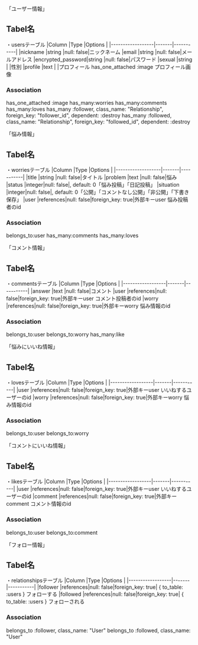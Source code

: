 「ユーザー情報」
## Tabel名
・usersテーブル
|Column            |Type   |Options    |
|------------------|-------|-----------|
|nickname          |string |null: false|ニックネーム
|email             |string |null: false|メールアドレス
|encrypted_password|string |null: false|パスワード
|sexual            |string |           |性別
|profile           |text   |           |プロフィール
has_one_attached :image プロフィール画像

### Association
has_one_attached :image
has_many:worries
has_many:comments
has_many:loves
has_many :follower, class_name: "Relationship", foreign_key: "follower_id", dependent: :destroy
has_many :followed, class_name: "Relationship", foreign_key: "followed_id", dependent: :destroy




「悩み情報」
## Tabel名
・worriesテーブル
|Column             |Type   |Options    |
|-------------------|-------|-----------|
|title              |string |null: false|タイトル
|problem            |text   |null: false|悩み
|status             |integer|null: false|, default: 0「悩み投稿」「日記投稿」
|situation          |integer|null: false|, default: 0「公開」「コメントなし公開」「非公開」「下書き保存」
|user               |references|null: false|foreign_key: true|外部キーuser 悩み投稿者のid
### Association
belongs_to:user
has_many:comments
has_many:loves



「コメント情報」
## Tabel名
・commentsテーブル
|Column            |Type   |Options    |
|------------------|-------|-----------|
|answer            |text   |null: false|コメント
|user              |references|null: false|foreign_key: true|外部キーuser コメント投稿者のid
|worry             |references|null: false|foreign_key: true|外部キーworry 悩み情報のid

### Association
belongs_to:user
belongs_to:worry
has_many:like




「悩みにいいね情報」
## Tabel名
・lovesテーブル
|Column            |Type   |Options    |
|------------------|-------|-----------|
|user              |references|null: false|foreign_key: true|外部キーuser いいねするユーザーのid
|worry             |references|null: false|foreign_key: true|外部キーworry 悩み情報のid

### Association
belongs_to:user
belongs_to:worry




「コメントにいいね情報」
## Tabel名
・likesテーブル
|Column            |Type   |Options    |
|------------------|-------|-----------|
|user              |references|null: false|foreign_key: true|外部キーuser いいねするユーザーのid
|comment           |references|null: false|foreign_key: true|外部キーcomment コメント情報のid

### Association
belongs_to:user
belongs_to:comment




「フォロー情報」
## Tabel名
・relationshipsテーブル
|Column            |Type   |Options    |
|------------------|-------|-----------|
|follower          |references|null: false|foreign_key: true| { to_table: :users } フォローする
|followed          |references|null: false|foreign_key: true| { to_table: :users } フォローされる

### Association
belongs_to :follower, class_name: "User"
belongs_to :followed, class_name: "User"